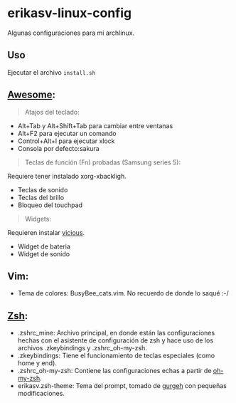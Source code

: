 erikasv-linux-config
====================
Algunas configuraciones para mi archlinux.

Uso
---

Ejecutar el archivo `install.sh`

<a href="http://awesome.naquadah.org/" target="_blank">Awesome</a>:
-------------------------------------------------------------------
> Atajos del teclado:

- Alt+Tab y Alt+Shift+Tab para cambiar entre ventanas
- Alt+F2 para ejecutar un comando
- Control+Alt+l para ejecutar xlock
- Consola por defecto:sakura

> Teclas de función (Fn) probadas (Samsung series 5):

Requiere tener instalado xorg-xbackligh.
- Teclas de sonido
- Teclas del brillo
- Bloqueo del touchpad

> Widgets:

Requieren instalar <a href="http://awesome.naquadah.org/wiki/Vicious" target="_blank">vicious</a>.
- Widget de bateria
- Widget de sonido

Vim:
----
- Tema de colores: BusyBee_cats.vim. No recuerdo de donde lo saqué :-/

<a href="https://wiki.archlinux.org/index.php/Zsh" target="_blank">Zsh</a>:
---------------------------------------------------------------------------
- .zshrc\_mine: Archivo principal, en donde están las configuraciones hechas con el asistente de configuración de zsh y hace uso de los archivos .zkeybindings y .zshrc_oh-my-zsh.
- .zkeybindings: Tiene el funcionamiento de teclas especiales (como home y end).
- .zshrc\_oh-my-zsh: Contiene las configuraciones echas a partir de <a href="https://github.com/robbyrussell/oh-my-zsh" target="_blank">oh-my-zsh</a>.
- erikasv.zsh-theme: Tema del prompt, tomado de <a href="https://github.com/gurgeh/oh-my-zsh/blob/master/themes/gurgeh.zsh-theme" target="_blank">gurgeh</a> con pequeñas modificaciones.
